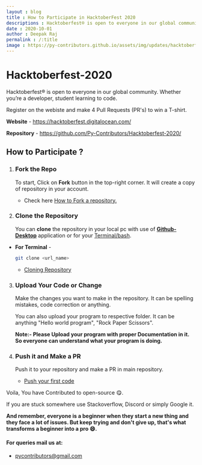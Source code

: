 ```yaml
---
layout : blog
title : How to Participate in HacktoberFest 2020
descriptions : Hacktoberfest® is open to everyone in our global community. Whether you’re a developer, student learning to code.
date : 2020-10-01
author : Deepak Raj
permalink : /:title
image : https://py-contributors.github.io/assets/img/updates/hacktoberfest2020.png
---
```

# Hacktoberfest-2020

Hacktoberfest® is open to everyone in our global community. Whether you’re a developer, student learning to code.

Register on the webiste and make 4 Pull Requests (PR's) to win  a T-shirt.

**Website** - <https://hacktoberfest.digitalocean.com/>

**Repository** - <https://github.com/Py-Contributors/Hacktoberfest-2020/>

## How to Participate ?

1. ### Fork the Repo

   To start, Click on **Fork** button in the top-right corner. It will create a copy of repository in your account.

    - Check here [How to Fork a repository.](https://docs.github.com/en/github/getting-started-with-github/fork-a-repo)

2. ### Clone the Repository

   You can **clone** the repository in your local pc with use of **[Github-Desktop](https://desktop.github.com/)** application or for your [Terminal/bash](https://git-scm.com/downloads).

 - **For Terminal** -
   ```bash
   git clone <url_name>  
   ```

   * [Cloning Repository](https://docs.github.com/en/github/creating-cloning-and-archiving-repositories/cloning-a-repository)

3. ### Upload Your Code or Change

    Make the changes you want to make in the repository. It can be spelling mistakes, code correction or anything.

    You can also upload your program to respective folder. It can be anything "Hello world program", "Rock Paper Scissors".

    **Note:- Please Upload your program with proper Documentation in it. So everyone can understand what your program is doing.**

4. ### Push it and Make a PR

    Push it to your repository and make a PR in main repository.

    - [Push your first code](https://docs.github.com/en/github/importing-your-projects-to-github/adding-an-existing-project-to-github-using-the-command-line)

Voila, You have Contributed to open-source 😋.

If you are stuck somewhere use Stackoverflow, Discord or simply Google it.

**And remember, everyone is a beginner when they start a new thing and they face a lot of issues. But keep trying and don't give up, that's what transforms a beginner into a pro 😄.**

#### For queries mail us at:
- [pycontributors@gmail.com](mailto:pycontributors@gmail.com)
